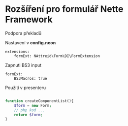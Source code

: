 # Rozšíření pro formulář Nette Framework
Podpora překladů

Nastavení v **config.neon**
```neon
extensions:
    formExt: NAttreid\Form\DI\FormExtension
```

Zapnuti BS3 input
```neon
formExt:
    BS3Macros: true
```

Použití v presenteru
```php

function createComponentList(){
    $form = new Form;
    // php kod ...
    return $form;
}
```